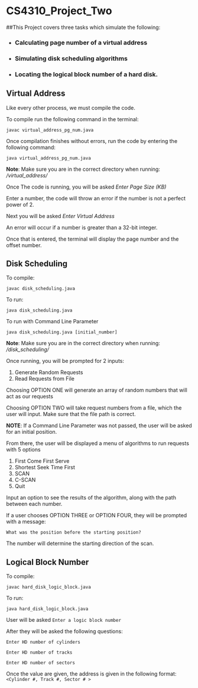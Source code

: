 # CS4310_Project_Two
##This Project covers three tasks which simulate the following: 

- ### Calculating page number of a virtual address
- ### Simulating disk scheduling algorithms
- ### Locating the logical block number of a hard disk. 


## Virtual Address

Like every other process, we must compile the code.

To compile run the following command in the terminal:

`javac virtual_address_pg_num.java`

Once compilation finishes without errors, run the code by entering the following command:

`java virtual_address_pg_num.java`

**Note**: Make sure you are in the correct directory when running: */virtual_address/*

Once The code is running, you will be asked *Enter Page Size (KB)*

Enter a number, the code will throw an error if the number is not a perfect power of 2.

Next you will be asked *Enter Virtual Address*

An error will occur if a number is greater than a 32-bit integer.

Once that is entered, the terminal will display the page number and the offset number.

## Disk Scheduling

To compile:

`javac disk_scheduling.java`

To run:

`java disk_scheduling.java`

To run with Command Line Parameter

`java disk_scheduling.java [initial_number]`

**Note**: Make sure you are in the correct directory when running: */disk_scheduling/*

Once running, you will be prompted for 2 inputs:
1) Generate Random Requests
2) Read Requests from File

Choosing OPTION ONE will generate an array of random numbers that will act as our requests

Choosing OPTION TWO will take request numbers from a file, which the user will input. 
Make sure that the file path is correct.

**NOTE**: If a Command Line Parameter was not passed, the user will be asked for an initial
position.

From there, the user will be displayed a menu of algorithms to run requests with 5 options
1) First Come First Serve
2) Shortest Seek Time First
3) SCAN
4) C-SCAN
5) Quit

Input an option to see the results of the algorithm, along with the path between each number.

If a user chooses OPTION THREE or OPTION FOUR, they will be prompted with a message:

`What was the position before the starting position?`

The number will determine the starting direction of the scan.
## Logical Block Number

To compile:

`javac hard_disk_logic_block.java`

To run:

`java hard_disk_logic_block.java`

User will be asked 
`Enter a logic block number`

After they will be asked the following questions:

`Enter HD number of cylinders`

`Enter HD number of tracks`

`Enter HD number of sectors`

Once the value are given, the address is given in the following format:
`<Cylinder #, Track #, Sector # >`
